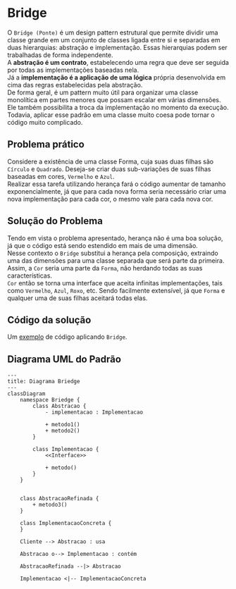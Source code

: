 # Bridge

O `Bridge (Ponte)` é um design pattern estrutural que permite dividir uma classe grande em um conjunto de classes ligada entre si e separadas em duas hierarquias: abstração e implementação. Essas hierarquias podem ser trabalhadas de forma independente.  
A **abstração é um contrato**, estabelecendo uma regra que deve ser seguida por todas as implementações baseadas nela.  
Já a **implementação é a aplicação de uma lógica** própria desenvolvida em cima das regras estabelecidas pela abstração.  
De forma geral, é um pattern muito útil para organizar uma classe monolítica em partes menores que possam escalar em várias dimensões. Ele também possibilita a troca da implementação no momento da execução.  
Todavia, aplicar esse padrão em uma classe muito coesa pode tornar o código muito complicado.  

## Problema prático

Considere a existência de uma classe Forma, cuja suas duas filhas são `Círculo` e `Quadrado`. Deseja-se criar duas sub-variações de suas filhas baseadas em cores, `Vermelho` e `Azul`.  
Realizar essa tarefa utilizando herança fará o código aumentar de tamanho exponencialmente, já que para cada nova forma seria necessário criar uma nova implementação para cada cor, o mesmo vale para cada nova cor.  

## Solução do Problema

Tendo em vista o problema apresentado, herança não é uma boa solução, já que o código está sendo estendido em mais de uma dimensão.  
Nesse contexto o `Bridge` substitui a herança pela composição, extraindo uma das dimensões para uma classe separada que será parte da primeira. Assim, a `Cor` seria uma parte da `Forma`, não herdando todas as suas características.  
`Cor` então se torna uma interface que aceita infinitas implementações, tais como `Vermelho`, `Azul`, `Roxo`, etc. Sendo facilmente extensível, já que `Forma` e qualquer uma de suas filhas aceitará todas elas.

## Código da solução

Um [exemplo](briedge.ts) de código aplicando `Bridge`.

## Diagrama UML do Padrão

```mermaid
---
title: Diagrama Briedge
---
classDiagram
    namespace Briedge {
        class Abstracao {
            - implementacao : Implementacao

            + metodo1()
            + metodo2()
        }

        class Implementacao {
            <<Interface>>

            + metodo()
        }
    }     


    class AbstracaoRefinada {
        + metodo3()
    }

    class ImplementacaoConcreta {
    }

    Cliente --> Abstracao : usa

    Abstracao o--> Implementacao : contém

    AbstracaoRefinada --|> Abstracao

    Implementacao <|-- ImplementacaoConcreta
    
```